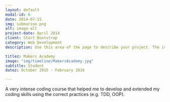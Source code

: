 ```yaml
---
layout: default
modal-id: 6
date: 2014-07-15
img: submarine.png
alt: image-alt
project-date: April 2014
client: Start Bootstrap
category: Web Development
description: Use this area of the page to describe your project. The icon above is part of a free icon set by <a href="https://sellfy.com/p/8Q9P/jV3VZ/">Flat Icons</a>. On their website, you can download their free set with 16 icons, or you can purchase the entire set with 146 icons for only $12!

titlez: Makers Academy
image: "img/timeline/MakersAcademy.jpg"
subtitle: Student
datez: October 2015 - February 2016

---
```

A very intense coding course that helped me to develop and extended my coding skills using the
correct practices (e.g. TDD, OOP).
